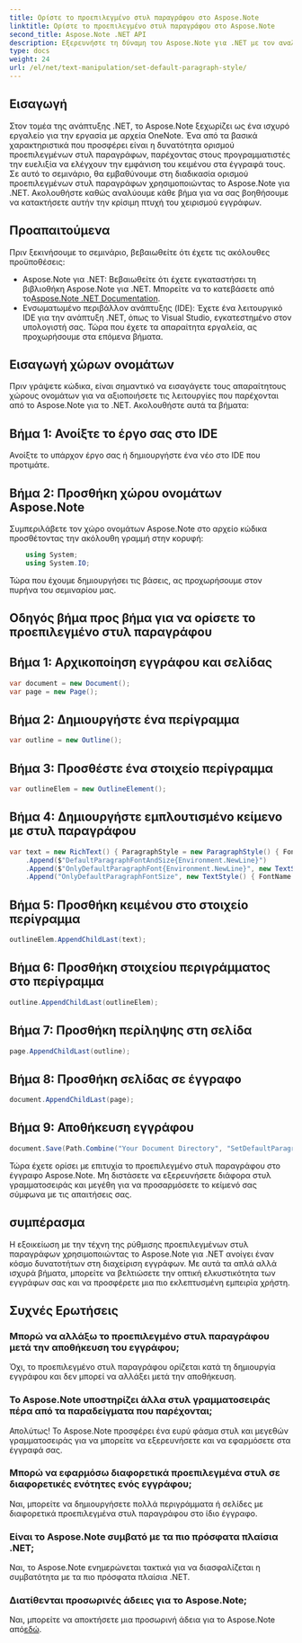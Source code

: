 ```yaml
---
title: Ορίστε το προεπιλεγμένο στυλ παραγράφου στο Aspose.Note
linktitle: Ορίστε το προεπιλεγμένο στυλ παραγράφου στο Aspose.Note
second_title: Aspose.Note .NET API
description: Εξερευνήστε τη δύναμη του Aspose.Note για .NET με τον αναλυτικό οδηγό μας για τον ορισμό προεπιλεγμένων στυλ παραγράφων. Αναβαθμίστε τις δεξιότητες χειρισμού εγγράφων σας χωρίς κόπο.
type: docs
weight: 24
url: /el/net/text-manipulation/set-default-paragraph-style/
---
```

## Εισαγωγή
Στον τομέα της ανάπτυξης .NET, το Aspose.Note ξεχωρίζει ως ένα ισχυρό εργαλείο για την εργασία με αρχεία OneNote. Ένα από τα βασικά χαρακτηριστικά που προσφέρει είναι η δυνατότητα ορισμού προεπιλεγμένων στυλ παραγράφων, παρέχοντας στους προγραμματιστές την ευελιξία να ελέγχουν την εμφάνιση του κειμένου στα έγγραφά τους. Σε αυτό το σεμινάριο, θα εμβαθύνουμε στη διαδικασία ορισμού προεπιλεγμένων στυλ παραγράφων χρησιμοποιώντας το Aspose.Note για .NET. Ακολουθήστε καθώς αναλύουμε κάθε βήμα για να σας βοηθήσουμε να κατακτήσετε αυτήν την κρίσιμη πτυχή του χειρισμού εγγράφων.
## Προαπαιτούμενα
Πριν ξεκινήσουμε το σεμινάριο, βεβαιωθείτε ότι έχετε τις ακόλουθες προϋποθέσεις:
- Aspose.Note για .NET: Βεβαιωθείτε ότι έχετε εγκαταστήσει τη βιβλιοθήκη Aspose.Note για .NET. Μπορείτε να το κατεβάσετε από το[Aspose.Note .NET Documentation](https://reference.aspose.com/note/net/).
- Ενσωματωμένο περιβάλλον ανάπτυξης (IDE): Έχετε ένα λειτουργικό IDE για την ανάπτυξη .NET, όπως το Visual Studio, εγκατεστημένο στον υπολογιστή σας.
Τώρα που έχετε τα απαραίτητα εργαλεία, ας προχωρήσουμε στα επόμενα βήματα.
## Εισαγωγή χώρων ονομάτων
Πριν γράψετε κώδικα, είναι σημαντικό να εισαγάγετε τους απαραίτητους χώρους ονομάτων για να αξιοποιήσετε τις λειτουργίες που παρέχονται από το Aspose.Note για το .NET. Ακολουθήστε αυτά τα βήματα:
## Βήμα 1: Ανοίξτε το έργο σας στο IDE
Ανοίξτε το υπάρχον έργο σας ή δημιουργήστε ένα νέο στο IDE που προτιμάτε.
## Βήμα 2: Προσθήκη χώρου ονομάτων Aspose.Note
Συμπεριλάβετε τον χώρο ονομάτων Aspose.Note στο αρχείο κώδικα προσθέτοντας την ακόλουθη γραμμή στην κορυφή:
```csharp
    using System;
    using System.IO;
```
Τώρα που έχουμε δημιουργήσει τις βάσεις, ας προχωρήσουμε στον πυρήνα του σεμιναρίου μας.
## Οδηγός βήμα προς βήμα για να ορίσετε το προεπιλεγμένο στυλ παραγράφου
## Βήμα 1: Αρχικοποίηση εγγράφου και σελίδας
```csharp
var document = new Document();
var page = new Page();
```
## Βήμα 2: Δημιουργήστε ένα περίγραμμα
```csharp
var outline = new Outline();
```
## Βήμα 3: Προσθέστε ένα στοιχείο περίγραμμα
```csharp
var outlineElem = new OutlineElement();
```
## Βήμα 4: Δημιουργήστε εμπλουτισμένο κείμενο με στυλ παραγράφου
```csharp
var text = new RichText() { ParagraphStyle = new ParagraphStyle() { FontName = "Courier New", FontSize = 20 } }
    .Append($"DefaultParagraphFontAndSize{Environment.NewLine}")
    .Append($"OnlyDefaultParagraphFont{Environment.NewLine}", new TextStyle() { FontSize = 14 })
    .Append("OnlyDefaultParagraphFontSize", new TextStyle() { FontName = "Verdana" });
```
## Βήμα 5: Προσθήκη κειμένου στο στοιχείο περίγραμμα
```csharp
outlineElem.AppendChildLast(text);
```
## Βήμα 6: Προσθήκη στοιχείου περιγράμματος στο περίγραμμα
```csharp
outline.AppendChildLast(outlineElem);
```
## Βήμα 7: Προσθήκη περίληψης στη σελίδα
```csharp
page.AppendChildLast(outline);
```
## Βήμα 8: Προσθήκη σελίδας σε έγγραφο
```csharp
document.AppendChildLast(page);
```
## Βήμα 9: Αποθήκευση εγγράφου
```csharp
document.Save(Path.Combine("Your Document Directory", "SetDefaultParagraphStyle.one"));
```
Τώρα έχετε ορίσει με επιτυχία το προεπιλεγμένο στυλ παραγράφου στο έγγραφο Aspose.Note. Μη διστάσετε να εξερευνήσετε διάφορα στυλ γραμματοσειράς και μεγέθη για να προσαρμόσετε το κείμενό σας σύμφωνα με τις απαιτήσεις σας.
## συμπέρασμα
Η εξοικείωση με την τέχνη της ρύθμισης προεπιλεγμένων στυλ παραγράφων χρησιμοποιώντας το Aspose.Note για .NET ανοίγει έναν κόσμο δυνατοτήτων στη διαχείριση εγγράφων. Με αυτά τα απλά αλλά ισχυρά βήματα, μπορείτε να βελτιώσετε την οπτική ελκυστικότητα των εγγράφων σας και να προσφέρετε μια πιο εκλεπτυσμένη εμπειρία χρήστη.
## Συχνές Ερωτήσεις
### Μπορώ να αλλάξω το προεπιλεγμένο στυλ παραγράφου μετά την αποθήκευση του εγγράφου;
Όχι, το προεπιλεγμένο στυλ παραγράφου ορίζεται κατά τη δημιουργία εγγράφου και δεν μπορεί να αλλάξει μετά την αποθήκευση.
### Το Aspose.Note υποστηρίζει άλλα στυλ γραμματοσειράς πέρα από τα παραδείγματα που παρέχονται;
Απολύτως! Το Aspose.Note προσφέρει ένα ευρύ φάσμα στυλ και μεγεθών γραμματοσειράς για να μπορείτε να εξερευνήσετε και να εφαρμόσετε στα έγγραφά σας.
### Μπορώ να εφαρμόσω διαφορετικά προεπιλεγμένα στυλ σε διαφορετικές ενότητες ενός εγγράφου;
Ναι, μπορείτε να δημιουργήσετε πολλά περιγράμματα ή σελίδες με διαφορετικά προεπιλεγμένα στυλ παραγράφου στο ίδιο έγγραφο.
### Είναι το Aspose.Note συμβατό με τα πιο πρόσφατα πλαίσια .NET;
Ναι, το Aspose.Note ενημερώνεται τακτικά για να διασφαλίζεται η συμβατότητα με τα πιο πρόσφατα πλαίσια .NET.
### Διατίθενται προσωρινές άδειες για το Aspose.Note;
 Ναι, μπορείτε να αποκτήσετε μια προσωρινή άδεια για το Aspose.Note από[εδώ](https://purchase.aspose.com/temporary-license/).